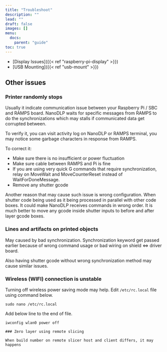```yaml
---
title: "Troubleshoot"
description: ""
lead: ""
draft: false
images: []
menu: 
  docs:
    parent: "guide"
toc: true
---
```


* [Display Issues]({{< ref "raspberry-pi-display" >}})
* [USB Mounting]({{< ref "usb-mount" >}})

## Other issues

### Printer randomly stops

Usually it indicate communication issue between your Raspberry Pi / SBC and RAMPS board. NanoDLP waits for specific messages from RAMPS to do the synchronizations which may stalls if communicated data get corrupted between.

To verify it, you can visit activity log on NanoDLP or RAMPS terminal, you may notice some garbage characters in response from RAMPS.

To correct it:

* Make sure there is no insufficient or power fluctuation
* Make sure cable between RAMPS and Pi is fine
* If you are using very quick G commands that require synchronization, relay on MoveWait and MoveCounterReset instead of WaitForDoneMessage. 
* Remove any shutter gcode

Another reason that may cause such issue is wrong configuration. When shutter code being used as it being processed in parallel with other code boxes. It could make NanoDLP receives commands in wrong order.
It is much better to move any gcode inside shutter inputs to before and after layer gcode boxes.

### Lines and artifacts on printed objects

May caused by bad synchronization. Synchronization keyword get passed earlier because of wrong command usage or bad wiring on shield <=> driver board.

Also having shutter gcode without wrong synchronization method may cause similar issues.

### Wireless (WIFI) connection is unstable

Turning off wireless power saving mode may help. Edit ```/etc/rc.local``` file using command below.

```
sudo nano /etc/rc.local
```

Add below line to the end of file.

```
iwconfig wlan0 power off

### Zero layer using remote slicing

When build number on remote slicer host and client differs, it may happens
```
